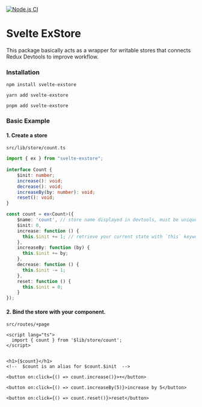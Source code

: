 [![Node.js CI](https://github.com/noney1412/svelte-exstore/actions/workflows/node.js.yml/badge.svg)](https://github.com/noney1412/svelte-exstore/actions/workflows/node.js.yml)

# Svelte ExStore 
This package basically acts as a wrapper for writable stores that connects Redux Devtools to improve workflow.

### Installation
```tsx
npm install svelte-exstore
```

```tsx
yarn add svelte-exstore
```

```tsx
pnpm add svelte-exstore
```

### Basic Example
#### 1. Create a store
`src/lib/store/count.ts`
```typescript
import { ex } from "svelte-exstore";
  
interface Count {
	$init: number;
	increase(): void;
	decrease(): void;
	increaseBy(by: number): void;
	reset(): void;
}

const count = ex<Count>({
	$name: 'count', // store name displayed in devtools, must be unique.
	$init: 0,
	increase: function () {
	  this.$init += 1; // retrieve your current state with `this` keyword.
	},
	increaseBy: function (by) {
	  this.$init += by;
	},
	decrease: function () {
	  this.$init -= 1;
	},
	reset: function () {
	  this.$init = 0;
	}
});
```
#### 2. Bind the store with your component.
`src/routes/+page`
```svelte
<script lang="ts">
  import { count } from '$lib/store/count';
</script>


<h1>{$count}</h1>
<!--  $count is an alias for $count.$init  -->

<button on:click={() => count.increase()}>+</button>

<button on:click={() => count.increaseBy(5)}>increase by 5</button>

<button on:click={() => count.reset()}>reset</button>
```
